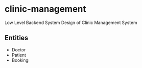 # clinic-management
Low Level Backend System Design of Clinic Management System

## Entities
- Doctor
- Patient
- Booking
